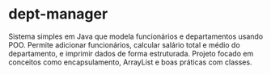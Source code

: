 # dept-manager

Sistema simples em Java que modela funcionários e departamentos usando POO.
Permite adicionar funcionários, calcular salário total e médio do departamento, e imprimir dados de forma estruturada.
Projeto focado em conceitos como encapsulamento, ArrayList e boas práticas com classes.
